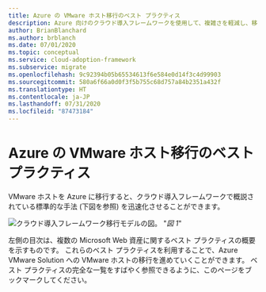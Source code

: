 ```yaml
---
title: Azure の VMware ホスト移行のベスト プラクティス
description: Azure 向けのクラウド導入フレームワークを使用して、複雑さを軽減し、移行プロセスを標準化する VMware ホスト移行のベスト プラクティスについて説明します。
author: BrianBlanchard
ms.author: brblanch
ms.date: 07/01/2020
ms.topic: conceptual
ms.service: cloud-adoption-framework
ms.subservice: migrate
ms.openlocfilehash: 9c92394b05b65534613f6e584e0d14f3c4d99903
ms.sourcegitcommit: 580a6f66a0d0f3f5b755c68d757a84b2351a432f
ms.translationtype: HT
ms.contentlocale: ja-JP
ms.lasthandoff: 07/31/2020
ms.locfileid: "87473184"
---
```

# <a name="vmware-host-migration-best-practices-for-azure"></a>Azure の VMware ホスト移行のベスト プラクティス

VMware ホストを Azure に移行すると、クラウド導入フレームワークで概説されている標準的な手法 (下図を参照) を迅速化させることができます。

![クラウド導入フレームワーク移行モデルの図。](../../_images/migrate/methodology.png)
"*図 1*"

左側の目次は、複数の Microsoft Web 資産に関するベスト プラクティスの概要を示すものです。 これらのベスト プラクティスを利用することで、Azure VMware Solution への VMware ホストの移行を進めていくことができます。 ベスト プラクティスの完全な一覧をすばやく参照できるように、このページをブックマークしてください。
